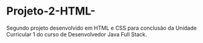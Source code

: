 # Projeto-2-HTML-
Segundo projeto desenvolvido em HTML e CSS para conclusão da Unidade Curricular 1 do curso de Desenvolvedor Java Full Stack.
